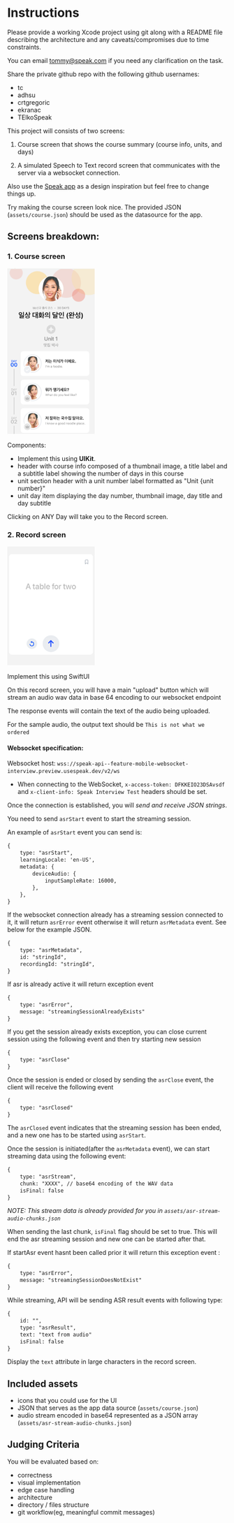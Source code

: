 # Instructions

Please provide a working Xcode project using git along with a README file describing the architecture and any caveats/compromises due to time constraints. 

You can email tommy@speak.com if you need any clarification on the task.

Share the private github repo with the following github usernames:
* tc
* adhsu
* crtgregoric
* ekranac
* TElkoSpeak

This project will consists of two screens:

1. Course screen that shows the course summary (course info, units, and days)

2. A simulated Speech to Text record screen that communicates with the server via a websocket connection.

Also use the [Speak app](https://apps.apple.com/us/app/speak-스픽/id1286609883) as a design inspiration but feel free to change things up.

Try making the course screen look nice. The provided JSON (`assets/course.json`) should be used as the datasource for the app.

## Screens breakdown:

### 1. Course screen
<img src="./example-screenshots/course-screen.png" alt="course screen" width="200"/>

Components:
- Implement this using **UIKit**.
- header with course info composed of a thumbnail image, a title label and a subtitle label showing the number of days in this course
- unit section header with a unit number label formatted as "Unit {unit number}"
- unit day item displaying the day number, thumbnail image, day title and day subtitle

Clicking on ANY Day will take you to the Record screen.

### 2. Record screen

<img src="./example-screenshots/record-screen.png" alt="record screen" width="200"/>

Implement this using SwiftUI

On this record screen, you will have a main "upload" button which will stream an audio wav data in base 64 encoding to our websocket endpoint

The response events will contain the text of the audio being uploaded.

For the sample audio, the output text should be ``This is not what we ordered``


#### Websocket specification:

Websocket host: `wss://speak-api--feature-mobile-websocket-interview.preview.usespeak.dev/v2/ws` 

- When connecting to the WebSocket, `x-access-token: DFKKEIO23DSAvsdf` and `x-client-info: Speak Interview Test` headers should be set.

Once the connection is established, you will *send and receive JSON strings*.

You need to send `asrStart` event to start the streaming session.

An example of `asrStart` event you can send is:
```
{
    type: "asrStart",
    learningLocale: 'en-US',
    metadata: {
        deviceAudio: {
            inputSampleRate: 16000,
        },
    },
}
```

If the websocket connection already has a streaming session connected to it, it will return `asrError` event otherwise it will return `asrMetadata` event. See below for the example JSON.

```
{
    type: "asrMetadata",
    id: "stringId",
    recordingId: "stringId",
}
```

If asr is already active it will return exception event
```
{
	type: "asrError",
	message: "streamingSessionAlreadyExists"
}
```

If you get the session already exists exception, you can close current session using the following event and then try starting new session

```
{
	type: "asrClose"
}
```

Once the session is ended or closed by sending the `asrClose` event, the client will receive the following event

```
{
	type: "asrClosed"
}
```

The `asrClosed` event indicates that the streaming session has been ended, and a new one has to be started using `asrStart`.

Once the session is initiated(after the `asrMetadata` event), we can start streaming data using the following event:

```
{
	type: "asrStream",
	chunk: "XXXX", // base64 encoding of the WAV data
	isFinal: false
}
```
*NOTE: This stream data is already provided for you in `assets/asr-stream-audio-chunks.json`*

When sending the last chunk, `isFinal` flag should be set to true. This will end the asr streaming session and new one can be started after that.

If startAsr event hasnt been called prior it will return this exception event :
```
{
	type: "asrError",
	message: "streamingSessionDoesNotExist"
}
```

While streaming, API will be sending ASR result events with following type:
```
{
	id: "",
	type: "asrResult",
	text: "text from audio"
	isFinal: false
}
```
Display the ``text`` attribute in large characters in the record screen.

## Included assets
- icons that you could use for the UI
- JSON that serves as the app data source (`assets/course.json`)
- audio stream encoded in base64 represented as a JSON array (`assets/asr-stream-audio-chunks.json`)

## Judging Criteria

You will be evaluated based on:
* correctness
* visual implementation
* edge case handling
* architecture
* directory / files structure
* git workflow(eg, meaningful commit messages)

